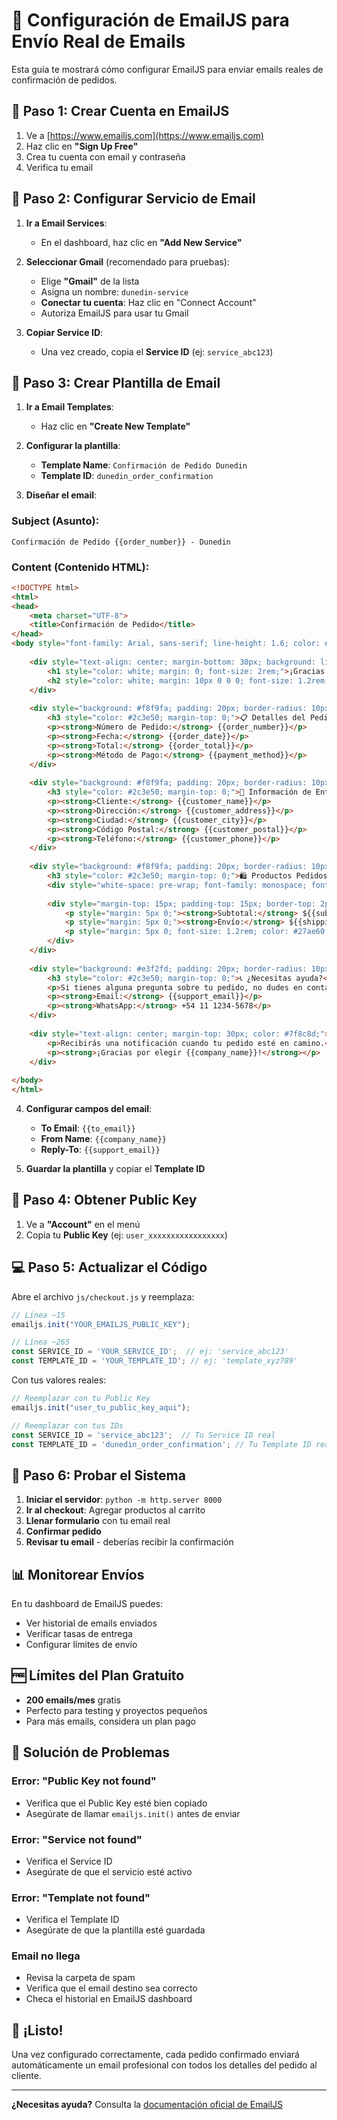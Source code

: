 # 📧 Configuración de EmailJS para Envío Real de Emails

Esta guía te mostrará cómo configurar EmailJS para enviar emails reales de confirmación de pedidos.

## 🚀 Paso 1: Crear Cuenta en EmailJS

1. Ve a [https://www.emailjs.com](https://www.emailjs.com)
2. Haz clic en **"Sign Up Free"**
3. Crea tu cuenta con email y contraseña
4. Verifica tu email

## 📧 Paso 2: Configurar Servicio de Email

1. **Ir a Email Services**:
   - En el dashboard, haz clic en **"Add New Service"**

2. **Seleccionar Gmail** (recomendado para pruebas):
   - Elige **"Gmail"** de la lista
   - Asigna un nombre: `dunedin-service`
   - **Conectar tu cuenta**: Haz clic en "Connect Account"
   - Autoriza EmailJS para usar tu Gmail

3. **Copiar Service ID**:
   - Una vez creado, copia el **Service ID** (ej: `service_abc123`)

## 📝 Paso 3: Crear Plantilla de Email

1. **Ir a Email Templates**:
   - Haz clic en **"Create New Template"**

2. **Configurar la plantilla**:
   - **Template Name**: `Confirmación de Pedido Dunedin`
   - **Template ID**: `dunedin_order_confirmation`

3. **Diseñar el email**:

### Subject (Asunto):
```
Confirmación de Pedido {{order_number}} - Dunedin
```

### Content (Contenido HTML):
```html
<!DOCTYPE html>
<html>
<head>
    <meta charset="UTF-8">
    <title>Confirmación de Pedido</title>
</head>
<body style="font-family: Arial, sans-serif; line-height: 1.6; color: #333; max-width: 600px; margin: 0 auto; padding: 20px;">
    
    <div style="text-align: center; margin-bottom: 30px; background: linear-gradient(135deg, #27ae60, #2ecc71); padding: 20px; border-radius: 10px;">
        <h1 style="color: white; margin: 0; font-size: 2rem;">¡Gracias por tu pedido!</h1>
        <h2 style="color: white; margin: 10px 0 0 0; font-size: 1.2rem;">Dunedin - Productos para Repostería</h2>
    </div>
    
    <div style="background: #f8f9fa; padding: 20px; border-radius: 10px; margin-bottom: 20px;">
        <h3 style="color: #2c3e50; margin-top: 0;">📋 Detalles del Pedido</h3>
        <p><strong>Número de Pedido:</strong> {{order_number}}</p>
        <p><strong>Fecha:</strong> {{order_date}}</p>
        <p><strong>Total:</strong> {{order_total}}</p>
        <p><strong>Método de Pago:</strong> {{payment_method}}</p>
    </div>
    
    <div style="background: #f8f9fa; padding: 20px; border-radius: 10px; margin-bottom: 20px;">
        <h3 style="color: #2c3e50; margin-top: 0;">🚚 Información de Entrega</h3>
        <p><strong>Cliente:</strong> {{customer_name}}</p>
        <p><strong>Dirección:</strong> {{customer_address}}</p>
        <p><strong>Ciudad:</strong> {{customer_city}}</p>
        <p><strong>Código Postal:</strong> {{customer_postal}}</p>
        <p><strong>Teléfono:</strong> {{customer_phone}}</p>
    </div>
    
    <div style="background: #f8f9fa; padding: 20px; border-radius: 10px; margin-bottom: 20px;">
        <h3 style="color: #2c3e50; margin-top: 0;">🛍️ Productos Pedidos</h3>
        <div style="white-space: pre-wrap; font-family: monospace; font-size: 14px; background: white; padding: 15px; border-radius: 5px;">{{order_items}}</div>
        
        <div style="margin-top: 15px; padding-top: 15px; border-top: 2px solid #ddd;">
            <p style="margin: 5px 0;"><strong>Subtotal:</strong> ${{subtotal}}</p>
            <p style="margin: 5px 0;"><strong>Envío:</strong> ${{shipping}}</p>
            <p style="margin: 5px 0; font-size: 1.2rem; color: #27ae60;"><strong>Total:</strong> {{order_total}}</p>
        </div>
    </div>
    
    <div style="background: #e3f2fd; padding: 20px; border-radius: 10px; margin-bottom: 20px;">
        <h3 style="color: #2c3e50; margin-top: 0;">📞 ¿Necesitas ayuda?</h3>
        <p>Si tienes alguna pregunta sobre tu pedido, no dudes en contactarnos:</p>
        <p><strong>Email:</strong> {{support_email}}</p>
        <p><strong>WhatsApp:</strong> +54 11 1234-5678</p>
    </div>
    
    <div style="text-align: center; margin-top: 30px; color: #7f8c8d;">
        <p>Recibirás una notificación cuando tu pedido esté en camino.</p>
        <p><strong>¡Gracias por elegir {{company_name}}!</strong></p>
    </div>
    
</body>
</html>
```

4. **Configurar campos del email**:
   - **To Email**: `{{to_email}}`
   - **From Name**: `{{company_name}}`
   - **Reply-To**: `{{support_email}}`

5. **Guardar la plantilla** y copiar el **Template ID**

## 🔑 Paso 4: Obtener Public Key

1. Ve a **"Account"** en el menú
2. Copia tu **Public Key** (ej: `user_xxxxxxxxxxxxxxxxx`)

## 💻 Paso 5: Actualizar el Código

Abre el archivo `js/checkout.js` y reemplaza:

```javascript
// Línea ~15
emailjs.init("YOUR_EMAILJS_PUBLIC_KEY"); 

// Línea ~265
const SERVICE_ID = 'YOUR_SERVICE_ID';  // ej: 'service_abc123'
const TEMPLATE_ID = 'YOUR_TEMPLATE_ID'; // ej: 'template_xyz789'
```

Con tus valores reales:

```javascript
// Reemplazar con tu Public Key
emailjs.init("user_tu_public_key_aqui"); 

// Reemplazar con tus IDs
const SERVICE_ID = 'service_abc123';  // Tu Service ID real
const TEMPLATE_ID = 'dunedin_order_confirmation'; // Tu Template ID real
```

## 🧪 Paso 6: Probar el Sistema

1. **Iniciar el servidor**: `python -m http.server 8000`
2. **Ir al checkout**: Agregar productos al carrito
3. **Llenar formulario** con tu email real
4. **Confirmar pedido**
5. **Revisar tu email** - deberías recibir la confirmación

## 📊 Monitorear Envíos

En tu dashboard de EmailJS puedes:
- Ver historial de emails enviados
- Verificar tasas de entrega
- Configurar límites de envío

## 🆓 Límites del Plan Gratuito

- **200 emails/mes** gratis
- Perfecto para testing y proyectos pequeños
- Para más emails, considera un plan pago

## 🔧 Solución de Problemas

### Error: "Public Key not found"
- Verifica que el Public Key esté bien copiado
- Asegúrate de llamar `emailjs.init()` antes de enviar

### Error: "Service not found"
- Verifica el Service ID
- Asegúrate de que el servicio esté activo

### Error: "Template not found"
- Verifica el Template ID
- Asegúrate de que la plantilla esté guardada

### Email no llega
- Revisa la carpeta de spam
- Verifica que el email destino sea correcto
- Checa el historial en EmailJS dashboard

## 🎯 ¡Listo!

Una vez configurado correctamente, cada pedido confirmado enviará automáticamente un email profesional con todos los detalles del pedido al cliente.

---

**¿Necesitas ayuda?** Consulta la [documentación oficial de EmailJS](https://www.emailjs.com/docs/) 